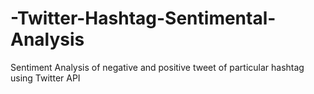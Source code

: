 # -Twitter-Hashtag-Sentimental-Analysis
Sentiment Analysis of negative and positive tweet of particular hashtag using Twitter API
